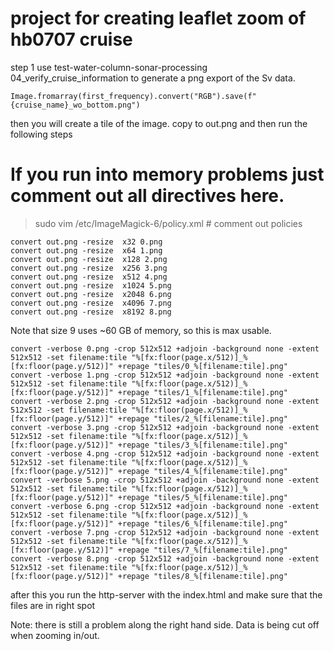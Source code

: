 # project for creating leaflet zoom of hb0707 cruise

step 1 use test-water-column-sonar-processing 04_verify_cruise_information to generate
a png export of the Sv data. 

```
Image.fromarray(first_frequency).convert("RGB").save(f"{cruise_name}_wo_bottom.png")
```

then you will create a tile of the image. copy to out.png and then run the following steps


# If you run into memory problems just comment out all directives here.
>sudo vim /etc/ImageMagick-6/policy.xml # comment out policies

```
convert out.png -resize  x32 0.png
convert out.png -resize  x64 1.png
convert out.png -resize  x128 2.png
convert out.png -resize  x256 3.png
convert out.png -resize  x512 4.png
convert out.png -resize  x1024 5.png
convert out.png -resize  x2048 6.png
convert out.png -resize  x4096 7.png
convert out.png -resize  x8192 8.png
```
Note that size 9 uses ~60 GB of memory, so this is max usable.

```
convert -verbose 0.png -crop 512x512 +adjoin -background none -extent 512x512 -set filename:tile "%[fx:floor(page.x/512)]_%[fx:floor(page.y/512)]" +repage "tiles/0_%[filename:tile].png"
convert -verbose 1.png -crop 512x512 +adjoin -background none -extent 512x512 -set filename:tile "%[fx:floor(page.x/512)]_%[fx:floor(page.y/512)]" +repage "tiles/1_%[filename:tile].png"
convert -verbose 2.png -crop 512x512 +adjoin -background none -extent 512x512 -set filename:tile "%[fx:floor(page.x/512)]_%[fx:floor(page.y/512)]" +repage "tiles/2_%[filename:tile].png"
convert -verbose 3.png -crop 512x512 +adjoin -background none -extent 512x512 -set filename:tile "%[fx:floor(page.x/512)]_%[fx:floor(page.y/512)]" +repage "tiles/3_%[filename:tile].png"
convert -verbose 4.png -crop 512x512 +adjoin -background none -extent 512x512 -set filename:tile "%[fx:floor(page.x/512)]_%[fx:floor(page.y/512)]" +repage "tiles/4_%[filename:tile].png"
convert -verbose 5.png -crop 512x512 +adjoin -background none -extent 512x512 -set filename:tile "%[fx:floor(page.x/512)]_%[fx:floor(page.y/512)]" +repage "tiles/5_%[filename:tile].png"
convert -verbose 6.png -crop 512x512 +adjoin -background none -extent 512x512 -set filename:tile "%[fx:floor(page.x/512)]_%[fx:floor(page.y/512)]" +repage "tiles/6_%[filename:tile].png"
convert -verbose 7.png -crop 512x512 +adjoin -background none -extent 512x512 -set filename:tile "%[fx:floor(page.x/512)]_%[fx:floor(page.y/512)]" +repage "tiles/7_%[filename:tile].png"
convert -verbose 8.png -crop 512x512 +adjoin -background none -extent 512x512 -set filename:tile "%[fx:floor(page.x/512)]_%[fx:floor(page.y/512)]" +repage "tiles/8_%[filename:tile].png"
```

after this you run the http-server with the index.html and make sure that the files are in right spot

Note: there is still a problem along the right hand side. Data is being cut off when zooming in/out.






